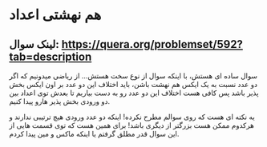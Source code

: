 # هم نهشتی اعداد

## لینک سوال: https://quera.org/problemset/592?tab=description

سوال ساده ای هستش، با اینکه سوال از نوع سخت هستش...
از ریاضی میدونیم که اگر دو عدد نسبت به یک ایکس هم نهشت باشن، باید اختلاف این دو عدد بر اون ایکس بخش پذیر باشد
پس کافی هست اختلاف این دو عدد رو به دست بیاریم تا بعدش توی اعداد بین  دو ورودی بخش پذیر هارو پیدا کنیم.

یه نکته ای هست که روی سوالم مطرح نکرده! اینکه دو عدد ورودی هیچ ترتیبی ندارند و هرکدوم ممکن هست بزرگتر از دیگری باشد! برای همین هست که توی قسمت هایی از این سوال قدر مطلق گرفتم یا اینکه ماکس و مین پیدا کردم.